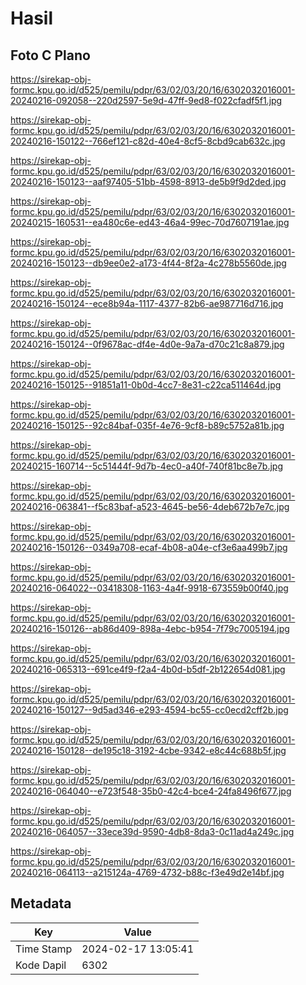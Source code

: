 # Hasil

## Foto C Plano

https://sirekap-obj-formc.kpu.go.id/d525/pemilu/pdpr/63/02/03/20/16/6302032016001-20240216-092058--220d2597-5e9d-47ff-9ed8-f022cfadf5f1.jpg

https://sirekap-obj-formc.kpu.go.id/d525/pemilu/pdpr/63/02/03/20/16/6302032016001-20240216-150122--766ef121-c82d-40e4-8cf5-8cbd9cab632c.jpg

https://sirekap-obj-formc.kpu.go.id/d525/pemilu/pdpr/63/02/03/20/16/6302032016001-20240216-150123--aaf97405-51bb-4598-8913-de5b9f9d2ded.jpg

https://sirekap-obj-formc.kpu.go.id/d525/pemilu/pdpr/63/02/03/20/16/6302032016001-20240215-160531--ea480c6e-ed43-46a4-99ec-70d7607191ae.jpg

https://sirekap-obj-formc.kpu.go.id/d525/pemilu/pdpr/63/02/03/20/16/6302032016001-20240216-150123--db9ee0e2-a173-4f44-8f2a-4c278b5560de.jpg

https://sirekap-obj-formc.kpu.go.id/d525/pemilu/pdpr/63/02/03/20/16/6302032016001-20240216-150124--ece8b94a-1117-4377-82b6-ae987716d716.jpg

https://sirekap-obj-formc.kpu.go.id/d525/pemilu/pdpr/63/02/03/20/16/6302032016001-20240216-150124--0f9678ac-df4e-4d0e-9a7a-d70c21c8a879.jpg

https://sirekap-obj-formc.kpu.go.id/d525/pemilu/pdpr/63/02/03/20/16/6302032016001-20240216-150125--91851a11-0b0d-4cc7-8e31-c22ca511464d.jpg

https://sirekap-obj-formc.kpu.go.id/d525/pemilu/pdpr/63/02/03/20/16/6302032016001-20240216-150125--92c84baf-035f-4e76-9cf8-b89c5752a81b.jpg

https://sirekap-obj-formc.kpu.go.id/d525/pemilu/pdpr/63/02/03/20/16/6302032016001-20240215-160714--5c51444f-9d7b-4ec0-a40f-740f81bc8e7b.jpg

https://sirekap-obj-formc.kpu.go.id/d525/pemilu/pdpr/63/02/03/20/16/6302032016001-20240216-063841--f5c83baf-a523-4645-be56-4deb672b7e7c.jpg

https://sirekap-obj-formc.kpu.go.id/d525/pemilu/pdpr/63/02/03/20/16/6302032016001-20240216-150126--0349a708-ecaf-4b08-a04e-cf3e6aa499b7.jpg

https://sirekap-obj-formc.kpu.go.id/d525/pemilu/pdpr/63/02/03/20/16/6302032016001-20240216-064022--03418308-1163-4a4f-9918-673559b00f40.jpg

https://sirekap-obj-formc.kpu.go.id/d525/pemilu/pdpr/63/02/03/20/16/6302032016001-20240216-150126--ab86d409-898a-4ebc-b954-7f79c7005194.jpg

https://sirekap-obj-formc.kpu.go.id/d525/pemilu/pdpr/63/02/03/20/16/6302032016001-20240216-065313--691ce4f9-f2a4-4b0d-b5df-2b122654d081.jpg

https://sirekap-obj-formc.kpu.go.id/d525/pemilu/pdpr/63/02/03/20/16/6302032016001-20240216-150127--9d5ad346-e293-4594-bc55-cc0ecd2cff2b.jpg

https://sirekap-obj-formc.kpu.go.id/d525/pemilu/pdpr/63/02/03/20/16/6302032016001-20240216-150128--de195c18-3192-4cbe-9342-e8c44c688b5f.jpg

https://sirekap-obj-formc.kpu.go.id/d525/pemilu/pdpr/63/02/03/20/16/6302032016001-20240216-064040--e723f548-35b0-42c4-bce4-24fa8496f677.jpg

https://sirekap-obj-formc.kpu.go.id/d525/pemilu/pdpr/63/02/03/20/16/6302032016001-20240216-064057--33ece39d-9590-4db8-8da3-0c11ad4a249c.jpg

https://sirekap-obj-formc.kpu.go.id/d525/pemilu/pdpr/63/02/03/20/16/6302032016001-20240216-064113--a215124a-4769-4732-b88c-f3e49d2e14bf.jpg


## Metadata

| Key        | Value               |
| ---------- | ------------------- |
| Time Stamp | 2024-02-17 13:05:41 |
| Kode Dapil | 6302                |



